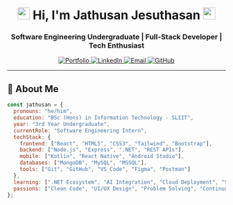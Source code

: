 <h1 align="center">
  <img src="https://media.giphy.com/media/hvRJCLFzcasrR4ia7z/giphy.gif" width="28">
  Hi, I'm Jathusan Jesuthasan
  <img src="https://media.giphy.com/media/hvRJCLFzcasrR4ia7z/giphy.gif" width="28">
</h1>
<h3 align="center">Software Engineering Undergraduate | Full-Stack Developer | Tech Enthusiast</h3>

<p align="center">
  <a href="https://my-portfolio-chi-six-14.vercel.app/">
    <img src="https://img.shields.io/badge/Portfolio-%23000000.svg?style=for-the-badge&logo=react&logoColor=white" alt="Portfolio">
  </a>
  <a href="https://linkedin.com/in/jathusan">
    <img src="https://img.shields.io/badge/LinkedIn-%230077B5.svg?style=for-the-badge&logo=linkedin&logoColor=white" alt="LinkedIn">
  </a>
  <a href="mailto:jesuthasanjathusan@gmail.com">
    <img src="https://img.shields.io/badge/Email-D14836?style=for-the-badge&logo=gmail&logoColor=white" alt="Email">
  </a>
  <a href="https://github.com/Jathusan-Jesuthasan">
    <img src="https://img.shields.io/badge/GitHub-%23181717.svg?style=for-the-badge&logo=github&logoColor=white" alt="GitHub">
  </a>
</p>

---

## 🚀 About Me

```javascript
const jathusan = {
  pronouns: "he/him",
  education: "BSc (Hons) in Information Technology - SLIIT",
  year: "3rd Year Undergraduate",
  currentRole: "Software Engineering Intern",
  techStack: {
    frontend: ["React", "HTML5", "CSS3", "Tailwind", "Bootstrap"],
    backend: ["Node.js", "Express", ".NET", "REST APIs"],
    mobile: ["Kotlin", "React Native", "Android Studio"],
    databases: ["MongoDB", "MySQL", "MSSQL"],
    tools: ["Git", "GitHub", "VS Code", "Figma", "Postman"]
  },
  learning: [".NET Ecosystem", "AI Integration", "Cloud Deployment", "System Design"],
  passions: ["Clean Code", "UI/UX Design", "Problem Solving", "Continuous Learning"]
};
